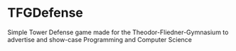 # TFGDefense
Simple Tower Defense game made for the Theodor-Fliedner-Gymnasium to advertise and show-case Programming and Computer Science
